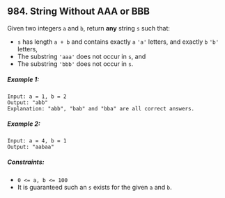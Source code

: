 ## 984. String Without AAA or BBB

Given two integers ```a``` and ```b```, return **any** string ```s``` such that:

* ```s``` has length ```a + b``` and contains exactly ```a``` ```'a'``` letters, and exactly ```b``` ```'b'``` letters,
* The substring ```'aaa'``` does not occur in ```s```, and
* The substring ```'bbb'``` does not occur in ```s```.

##### Example 1:
```
Input: a = 1, b = 2
Output: "abb"
Explanation: "abb", "bab" and "bba" are all correct answers.
```
##### Example 2:
```
Input: a = 4, b = 1
Output: "aabaa"
```
##### Constraints:

* ```0 <= a, b <= 100```
* It is guaranteed such an ```s``` exists for the given ```a``` and ```b```.